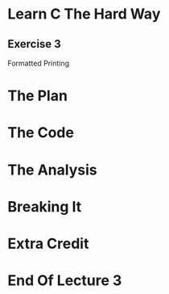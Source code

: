 Learn C The Hard Way
=======

Exercise 3
----------

Formatted Printing




The Plan
====


The Code
====



The Analysis
====




Breaking It
====




Extra Credit
====



End Of Lecture 3
=====


